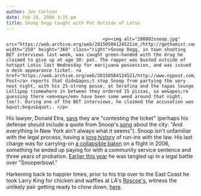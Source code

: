 ```yaml
---
author: Jen Carlson
date: Feb 24, 2008 3:15 pm
title: Snoop Dogg Caught with Pot Outside of Lotus
---
```


	
										<p><img alt="200802snoop.jpg" src="https://web.archive.org/web/20150504124521im_/http://gothamist.com/attachments/arts_jen/200802snoop.jpg" width="250" height="360" class="right">Snoop Dogg, in town shooting BET interviews last week, was caught green-handed with the drug he claimed to give up at age 30: pot. The rapper was busted outside of hotspot Lotus last Wednesday for marijuana possession, and was issued a desk appearance ticket. <a href="https://web.archive.org/web/20150504124521/http://www.nypost.com/seven/02232008/gossip/pagesix/pizza__no_pot_98866.htm">The Post</a> reports that didn&apos;t stop Snoop from partying the very next night, with his 25-strong posse, at Serafina and the tapas lounge Lollipop (somewhere in between they ordered 15 pizzas, so we&apos;re guessing there <em>may</em> have been some weed around that night, too!). During one of the BET interviews, he claimed the accusation was &quot;bogus&quot;. </p>

<p>His lawyer, Donald Etra, <a href="https://web.archive.org/web/20150504124521/http://www.pr-inside.com/snoop-in-legal-trouble-again-r452616.htm">says</a> they are &quot;contesting the ticket&quot; (perhaps his defense should include a quote from Snoop&apos;s <a href="https://web.archive.org/web/20150504124521/http://www.metrolyrics.com/new-york-lyrics-snoop-dogg.html">song</a> about the city: &quot;And everything in New York ain&apos;t always what it seems&quot;). Snoop isn&apos;t unfamiliar with the legal process, having a <a href="https://web.archive.org/web/20150504124521/http://en.wikipedia.org/wiki/Snoop_Dogg#Legal_issues">long history</a> of run-ins with the law. His last charge was for carrying-on <a href="https://web.archive.org/web/20150504124521/http://www.eonline.com/news/article/index.jsp?uuid=c42fedf5-fca4-446d-a2fc-2be77eb91339">a collapsible baton</a> on a flight in 2006, something he ended up paying for with a community service sentence and three years of probation. <a href="https://web.archive.org/web/20150504124521/http://www.nme.com/news/snoop-dogg/25669">Earlier this year</a> he was tangled up in a legal battle over &quot;Snooperbowl.&quot;</p>

<p>Harkening back to happier times, prior to his trip over to the East Coast he took Larry King for chicken and waffles at LA&apos;s <a href="https://web.archive.org/web/20150504124521/http://www.roscoeschickenandwaffles.com/">Roscoe&apos;s</a>, witness the unlikely pair getting ready to chow down, <a href="https://web.archive.org/web/20150504124521/http://gawker.com/5002807/snoop-and-larry-kings-fried-chicken-date-surprisingly-charming">here</a>.</p>					
										
									
				